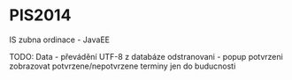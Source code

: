 PIS2014
=======

IS zubna ordinace - JavaEE

TODO:
Data - převádění
UTF-8 z databáze
odstranovani - popup potvrzeni
zobrazovat potvrzene/nepotvrzene terminy jen do buducnosti

